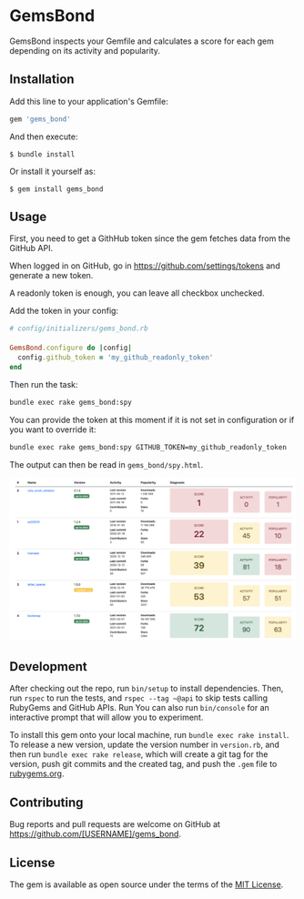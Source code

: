# GemsBond

GemsBond inspects your Gemfile and calculates a score for each gem depending on its activity and popularity.

## Installation

Add this line to your application's Gemfile:

```ruby
gem 'gems_bond'
```

And then execute:

    $ bundle install

Or install it yourself as:

    $ gem install gems_bond

## Usage

First, you need to get a GithHub token since the gem fetches data from the GitHub API.

When logged in on GitHub, go in https://github.com/settings/tokens and generate a new token.

A readonly token is enough, you can leave all checkbox unchecked.

Add the token in your config:

```ruby
# config/initializers/gems_bond.rb

GemsBond.configure do |config|
  config.github_token = 'my_github_readonly_token'
end
```

Then run the task:

```bash
bundle exec rake gems_bond:spy
```

You can provide the token at this moment if it is not set in configuration or if you want to override it:

```bash
bundle exec rake gems_bond:spy GITHUB_TOKEN=my_github_readonly_token
```

The output can then be read in `gems_bond/spy.html`.

![example](public/example.png)

## Development

After checking out the repo, run `bin/setup` to install dependencies. Then, run `rspec` to run the tests, and `rspec --tag ~@api` to skip tests calling RubyGems and GitHub APIs. Run You can also run `bin/console` for an interactive prompt that will allow you to experiment.

To install this gem onto your local machine, run `bundle exec rake install`. To release a new version, update the version number in `version.rb`, and then run `bundle exec rake release`, which will create a git tag for the version, push git commits and the created tag, and push the `.gem` file to [rubygems.org](https://rubygems.org).

## Contributing

Bug reports and pull requests are welcome on GitHub at https://github.com/[USERNAME]/gems_bond.

## License

The gem is available as open source under the terms of the [MIT License](https://opensource.org/licenses/MIT).
